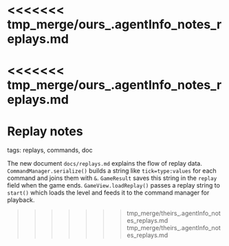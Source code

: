 <<<<<<< tmp_merge/ours_.agentInfo_notes_replays.md
=======
<<<<<<< tmp_merge/ours_.agentInfo_notes_replays.md
=======
# Replay notes

tags: replays, commands, doc

The new document `docs/replays.md` explains the flow of replay data.
`CommandManager.serialize()` builds a string like `tick=type:values` for
each command and joins them with `&`. `GameResult` saves this string in
the `replay` field when the game ends. `GameView.loadReplay()` passes a
replay string to `start()` which loads the level and feeds it to the
command manager for playback.
>>>>>>> tmp_merge/theirs_.agentInfo_notes_replays.md
>>>>>>> tmp_merge/theirs_.agentInfo_notes_replays.md
